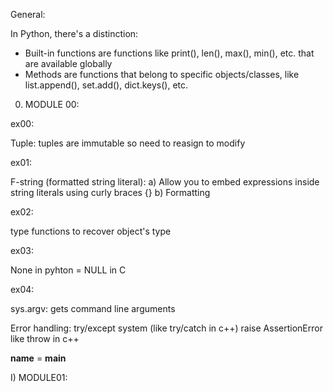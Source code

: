 
General:

In Python, there's a distinction:

- Built-in functions are functions like print(), len(), max(), min(), etc. that are available globally
- Methods are functions that belong to specific objects/classes, like list.append(), set.add(), dict.keys(), etc.

0) MODULE 00:

ex00:

Tuple: tuples are immutable so need to reasign to modify

ex01:

F-string (formatted string literal): 
a) Allow you to embed expressions inside string literals using curly braces {}
b) Formatting

ex02:

type functions to recover object's type

ex03:

None in pyhton = NULL in C

ex04:

sys.argv: gets command line arguments

Error handling:
try/except system (like try/catch in c++)
raise AssertionError like throw in c++

__name__ = __main__

I) MODULE01:

